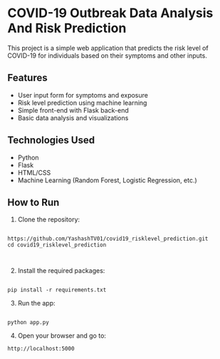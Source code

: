 
# COVID-19 Outbreak Data Analysis And Risk Prediction

This project is a simple web application that predicts the risk level of COVID-19 for individuals based on their symptoms and other inputs.

## Features

- User input form for symptoms and exposure
- Risk level prediction using machine learning
- Simple front-end with Flask back-end
- Basic data analysis and visualizations

## Technologies Used

- Python
- Flask
- HTML/CSS
- Machine Learning (Random Forest, Logistic Regression, etc.)

## How to Run

1. Clone the repository:
```

https://github.com/YashashTV01/covid19_risklevel_prediction.git
cd covid19_risklevel_prediction



```

2. Install the required packages:
```

pip install -r requirements.txt

```

3. Run the app:
```

python app.py

```

4. Open your browser and go to:
```
http://localhost:5000
```



